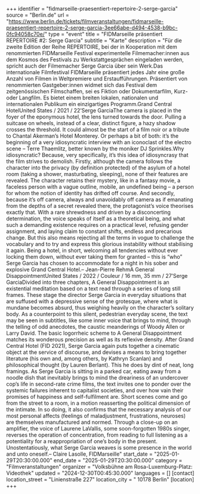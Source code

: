 +++
identifier = "fidmarseille-praesentiert-repertoire-2-serge-garcia"
source = "Berlin.de"
url = "https://www.berlin.de/tickets/filmveranstaltungen/fidmarseille-praesentiert-repertoire-2-serge-garcia-3ee66abe-d494-4538-b9bc-0fc94058c70e/"
type = "event"
title = "FIDMarseille präsentiert REPERTOIRE #2: Serge Garcia"
subtitle = "Karte"
description = "Für die zweite Edition der Reihe REPERTOIRE, bei der in Kooperation mit dem renommierten FIDMarseille Festival experimentelle Filmemacher:innen aus dem Kosmos des Festivals zu Werkstattgesprächen eingeladen werden, spricht auch der Filmemacher Serge Garcia über sein Werk.Das internationale Filmfestival FIDMarseille präsentiert jedes Jahr eine große Anzahl von Filmen in Weltpremiere und Erstaufführungen. Präsentiert von renommierten Gastgeber:innen widmet sich das Festival dem zeitgenössischen Filmschaffen, sei es Fiktion oder Dokumentarfilm, Kurz- oder Langfilm. Es bietet einem breiten lokalen, nationalen und internationalen Publikum ein einzigartiges Programm.Grand Central HotelUnited States / 2021 / 22’Serge GarciaThe camera is placed in the foyer of the eponymous hotel, the lens turned towards the door. Pulling a suitcase on wheels, instead of a clear, distinct figure, a hazy shadow crosses the threshold. It could almost be the start of a film noir or a tribute to Chantal Akerman’s Hotel Monterey. Or perhaps a bit of both: it’s the beginning of a very idiosyncratic interview with an iconoclast of the electro scene – Terre Thaemlitz, better known by the moniker DJ Sprinkles.Why idiosyncratic? Because, very specifically, it’s this idea of idiosyncrasy that the film strives to demolish. Firstly, although the camera follows the character into the privacy (by definition protected) of the asylum of a hotel room (taking a shower, masturbating, sleeping), none of their features are revealed. The character retains their mystery, like in a fantasy movie, a faceless person with a vague outline, mobile, an undefined being – a person for whom the notion of identity has drifted off course. And secondly, because it’s off camera, always and unavoidably off camera as if emanating from the depths of a secret revealed there, the protagonist’s voice theorises exactly that. With a rare shrewdness and driven by a disconcerting determination, the voice speaks of itself as a theoretical being, and what such a demanding existence requires on a practical level, refusing gender assignment, and laying claim to constant shifts, endless and precarious change. But this also means rejecting all the terms in vogue to challenge the vocabulary and to try and express this glorious instability without stabilising it again. Being a hotel, in short, welcoming all tendencies without ever locking them down, without ever taking them for granted – this is “who” Serge Garcia has chosen to accommodate for a night in his sober and explosive Grand Central Hotel.– Jean-Pierre RehmA General DisappointmentUnited States / 2022 / Couleur / 16 mm, 35 mm / 27’Serge GarciaDivided into three chapters, A General Disappointment is an existential meditation based on a text read through a series of long still frames. These stage the director Serge Garcia in everyday situations that are suffused with a depressive sense of the grotesque, where what is mundane becomes absurd, thus weighing heavily on the character’s solitary body. As a counterpoint to this silent, pedestrian everyday scene, the text may be seen in subtitles, like some inner voice that brings to mind, through the telling of odd anecdotes, the caustic meanderings of Woody Allen or Larry David. The basic logorrheic scheme to A General Disappointment matches its wonderous precision as well as its reflexive density. After Grand Central Hotel (FID 2021), Serge Garcia again puts together a cinematic object at the service of discourse, and devises a means to bring together literature (his own and, among others, by Kathryn Scanlan) and philosophical thought (by Lauren Berlant). This he does by dint of neat, long framings. As Serge Garcia is sitting in a parked car, eating away from a noodle dish that inevitably brings to mind the dreariness of an undercover cop’s life in second-rate crime films, the text invites one to ponder over the systemic failures inherent to capitalist societies, and over how vain their promises of happiness and self-fulfilment are. Short scenes come and go from the street to a room, in a motion reasserting the political dimension of the intimate. In so doing, it also confirms that the necessary analysis of our most personal affects (feelings of maladjustment, frustrations, neuroses) are themselves manufactured and normed. Through a close-up on an amplifier, the voice of Laurene LaVallis, some soon-forgotten 1980s singer, reverses the operation of concentration, from reading to full listening as a potentiality for a reappropriation of one’s body in the present. Unostentatiously, what Serge Garcia weaves is some presence in the world and unto oneself.– Claire Lasolle, FIDMarseille"
start_date = "2025-01-29T20:30:00.000"
end_date = "2025-01-29T20:30:00.000"
category = "Filmveranstaltungen"
organizer = "Volksbühne am Rosa-Luxemburg-Platz: Videothek"
updated = "2024-12-30T00:45:30.000"
languages = []
[contact]
location_street = "Linienstraße 227"
location_city = " 10178 Berlin"
[location]
+++